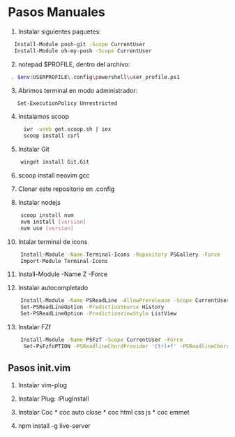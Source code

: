 # Pasos Manuales
 
1. Instalar siguientes paquetes: 

```sh
  Install-Module posh-git -Scope CurrentUser
  Install-Module oh-my-posh -Scope CurrentUser
```
            
2. notepad $PROFILE, dentro del archivo: 

```sh
 . $env:USERPROFILE\.config\powershell\user_profile.ps1
```

3. Abrimos terminal en modo administrador: 

```sh             
   Set-ExecutionPolicy Unrestricted
```

4. Instalamos scoop 

```sh
     iwr -useb get.scoop.sh | iex
     scoop install curl
```

5. Instalar Git

```sh
    winget install Git.Git
```

6. scoop install neovim gcc

7. Clonar este repositorio en .config

8. Instalar nodejs 

```sh
    scoop install nvm
    nvm install [version]
    nvm use [version]
```

10. Intalar terminal de icons

```sh
    Install-Module -Name Terminal-Icons -Repository PSGallery -Force
    Import-Module Terminal-Icons
```   
11. Install-Module -Name Z -Force

12. Instalar autocompletado

```sh
    Install-Module -Name PSReadLine -AllowPrerelease -Scope CurrentUser -Force -SkipPublisherCheck
    Set-PSReadLineOption -PredictionSource History
    Set-PSReadLineOption -PredictionViewStyle ListView
``` 

13. Instalar FZf

```sh
    Install-Module -Name PSFzf -Scope CurrentUser -Force
     Set-PsFzfoPTION -PSReadlineChordProvider 'Ctrl+f' -PSReadlineChordReverseHistory 'Ctrl+r'
```
 

## Pasos init.vim
 
1. Instalar vim-plug

3. Instalar Plug: :PlugInstall

4. Instalar Coc
       * coc auto close
       * coc html css js
       * coc emmet

5. npm install -g live-server
 
